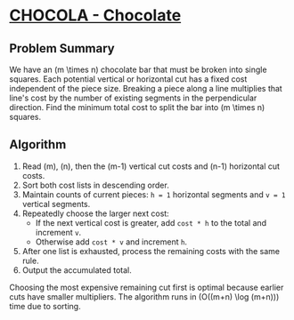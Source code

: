 # [CHOCOLA - Chocolate](https://www.spoj.com/problems/CHOCOLA)

## Problem Summary
We have an \(m \times n\) chocolate bar that must be broken into single squares. Each potential vertical or horizontal cut has a fixed cost independent of the piece size. Breaking a piece along a line multiplies that line's cost by the number of existing segments in the perpendicular direction. Find the minimum total cost to split the bar into \(m \times n\) squares.

## Algorithm
1. Read \(m\), \(n\), then the \(m-1\) vertical cut costs and \(n-1\) horizontal cut costs.
2. Sort both cost lists in descending order.
3. Maintain counts of current pieces: `h = 1` horizontal segments and `v = 1` vertical segments.
4. Repeatedly choose the larger next cost:
   - If the next vertical cost is greater, add `cost * h` to the total and increment `v`.
   - Otherwise add `cost * v` and increment `h`.
5. After one list is exhausted, process the remaining costs with the same rule.
6. Output the accumulated total.

Choosing the most expensive remaining cut first is optimal because earlier cuts have smaller multipliers. The algorithm runs in \(O((m+n) \log (m+n))\) time due to sorting.
